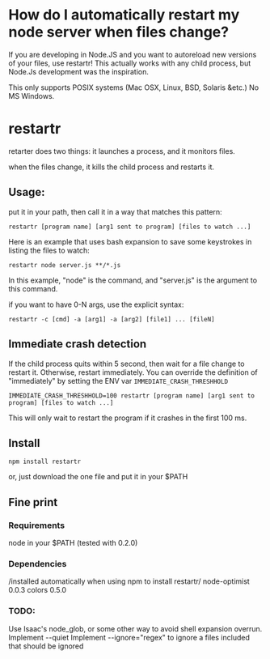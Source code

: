 # How do I automatically restart my node server when files change?

If you are developing in Node.JS and you want to autoreload new versions of your files, use restartr! This actually works with any child process, but Node.Js development was the inspiration.

This only supports POSIX systems (Mac OSX, Linux, BSD, Solaris &etc.)  No MS Windows.

# restartr

retarter does two things: it launches a process, and it monitors files.  

when the files change, it kills the child process and restarts it.

## Usage:
put it in your path, then call it in a way that matches this pattern:

    restartr [program name] [arg1 sent to program] [files to watch ...]

Here is an example that uses bash expansion to save some keystrokes in listing the files to watch:

    restartr node server.js **/*.js

In this example, "node" is the command, and "server.js" is the argument to this command.

if you want to have 0-N args, use the explicit syntax:

    restartr -c [cmd] -a [arg1] -a [arg2] [file1] ... [fileN]

## Immediate crash detection

If the child process quits within 5 second, then wait for a file change to restart it. Otherwise, restart immediately.  You can override the definition of "immediately" by setting the ENV var `IMMEDIATE_CRASH_THRESHHOLD`

    IMMEDIATE_CRASH_THRESHHOLD=100 restartr [program name] [arg1 sent to program] [files to watch ...]

This will only wait to restart the program if it crashes in the first 100 ms.

## Install

`npm install restartr`

or, just download the one file and put it in your $PATH

## Fine print
### Requirements
node in your $PATH (tested with 0.2.0)

### Dependencies
/installed automatically when using npm to install restartr/
node-optimist 0.0.3
colors  0.5.0

### TODO:
Use Isaac's node_glob, or some other way to avoid shell expansion overrun.
Implement --quiet
Implement --ignore="regex" to ignore a files included that should be ignored